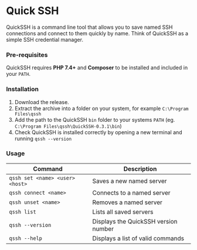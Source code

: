 # Quick SSH

QuickSSH is a command line tool that allows you to save named SSH connections and
connect to them quickly by name. Think of QuickSSH as a simple SSH credential manager.

### Pre-requisites

QuickSSH requires **PHP 7.4+** and **Composer** to be installed and included in your `PATH`.

### Installation

1. Download the release.
2. Extract the archive into a folder on your system, for example `C:\Program Files\qssh`
3. Add the path to the QuickSSH `bin` folder to your systems `PATH` (eg. `C:\Program Files\qssh\QuickSSH-0.3.1\bin`)
4. Check QuickSSH is installed correctly by opening a new terminal and running `qssh --version`

### Usage

| Command                         | Description                          |
|---------------------------------|--------------------------------------|
| `qssh set <name> <user> <host>` | Saves a new named server             |
| `qssh connect <name>`           | Connects to a named server           |
| `qssh unset <name>`             | Removes a named server               |
| `qssh list`                     | Lists all saved servers              |
 | `qssh --version`                | Displays the QuickSSH version number |
 | `qssh --help`                   | Displays a list of valid commands    |

